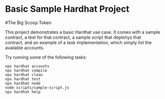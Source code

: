 # Basic Sample Hardhat Project
#The Big Scoop Token

This project demonstrates a basic Hardhat use case. It comes with a sample contract, a test for that contract, a sample script that deplohys that contract, and an example of a task implementation, which simply list the available accounts.

Try running some of the following tasks:

````shell
npx hardhat accounts
npx hardhat compile
npx hardhat clean
npx hardhat test
npx hardhat node
node scripts/sample-script.js
npx hardhat help
````